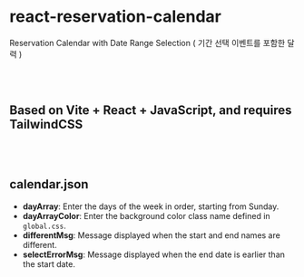 # react-reservation-calendar
Reservation Calendar with Date Range Selection ( 기간 선택 이벤트를 포함한 달력 )

<br><br>
## Based on Vite \+ React \+ JavaScript, and requires TailwindCSS
<br><br>

## **calendar.json**
- **dayArray**: Enter the days of the week in order, starting from Sunday.
- **dayArrayColor**: Enter the background color class name defined in `global.css`.
- **differentMsg**: Message displayed when the start and end names are different.
- **selectErrorMsg**: Message displayed when the end date is earlier than the start date.
